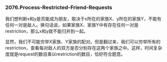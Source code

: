 ### 2076.Process-Restricted-Friend-Requests

我们想判断x和y是否能成为朋友，取决于x所在的家族X、y所在的家族Y，不能有任何一对是敌人。换句话说，如果家族X、家族Y中有存在任何一对是restriction，那么x和y就不能归并到一起。

显然，我们不可能穷举X家族、Y家族的配对。但是翻过来，我们可以穷举所有的restriction，查看每对敌人的双方是否分别存在这两个家族之中。这样，时间复杂度就是request的数目乘以restriction的数目，恰好符合题意。
